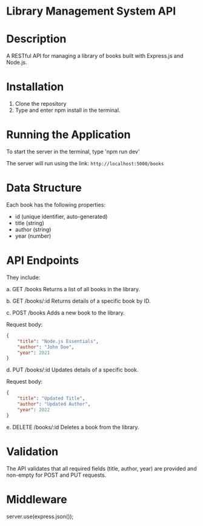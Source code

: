 # Library Management System API
# Description
A RESTful API for managing a library of books built with Express.js and Node.js.

# Installation
1. Clone the repository
2. Type and enter npm install in the terminal.

# Running the Application
To start the server in the terminal, type 'npm run dev'

The server will run using the link: `http://localhost:5000/books`

# Data Structure
Each book has the following properties:
- id (unique identifier, auto-generated)
- title (string)
- author (string)
- year (number)

# API Endpoints
They include:

a. GET /books
Returns a list of all books in the library.

b. GET /books/:id
Returns details of a specific book by ID.

c. POST /books
Adds a new book to the library.

Request body:
```json
{
    "title": "Node.js Essentials",
    "author": "John Doe",
    "year": 2021
}
```

d. PUT /books/:id
Updates details of a specific book.

Request body:
```json
{
    "title": "Updated Title",
    "author": "Updated Author",
    "year": 2022
}
```

e. DELETE /books/:id
Deletes a book from the library.

# Validation
The API validates that all required fields (title, author, year) are provided and non-empty for POST and PUT requests. 

# Middleware
server.use(express.json());